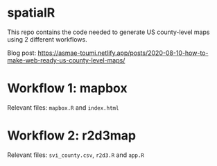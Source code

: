 # spatialR

This repo contains the code needed to generate US county-level maps using 2 different workflows. 

Blog post: https://asmae-toumi.netlify.app/posts/2020-08-10-how-to-make-web-ready-us-county-level-maps/

# Workflow 1: mapbox 

Relevant files: `mapbox.R` and `index.html`

# Workflow 2: r2d3map 

Relevant files: `svi_county.csv`, `r2d3.R` and `app.R`
